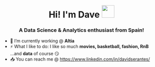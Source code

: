 <h1 align="center">Hi! I'm Dave <img height="40" src="https://media2.giphy.com/media/Vf3ZKdillTMOOaOho0/giphy.gif?cid=ecf05e47azq7eumwras0or67fvsjihh48bx7aw8n76rr5wu5&rid=giphy.gif&ct=s"></h1>
<h3 align="center">A Data Science & Analytics enthusiast from Spain!</h3>

- 🔭 I’m currently working @ **Altia**
- ⚡ What I like to do: I like so much **movies, basketball, fashion, RnB** ...and **data** of course 😏
- 📥 You can reach me @ https://www.linkedin.com/in/davidserantes/

<!---
dserantes/dserantes is a ✨ special ✨ repository because its `README.md` (this file) appears on your GitHub profile.
You can click the Preview link to take a look at your changes.
--->
